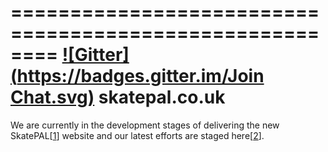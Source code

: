 ========================================================
[![Gitter](https://badges.gitter.im/Join Chat.svg)](https://gitter.im/NomadicWeb/skatepal.co.uk?utm_source=badge&utm_medium=badge&utm_campaign=pr-badge&utm_content=badge)
skatepal.co.uk
========================================================
We are currently in the development stages of delivering the new SkatePAL[[1]] website
and our latest efforts are staged here[[2]].


[1]: https://www.skatepal.co.uk
[2]: http://skatepal-app.herokuapp.com/

